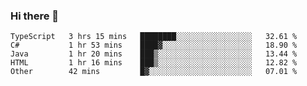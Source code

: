 ### Hi there 👋

<!--START_SECTION:waka-->

```text
TypeScript   3 hrs 15 mins   ████████░░░░░░░░░░░░░░░░░   32.61 %
C#           1 hr 53 mins    ████▓░░░░░░░░░░░░░░░░░░░░   18.90 %
Java         1 hr 20 mins    ███▒░░░░░░░░░░░░░░░░░░░░░   13.44 %
HTML         1 hr 16 mins    ███▒░░░░░░░░░░░░░░░░░░░░░   12.82 %
Other        42 mins         █▓░░░░░░░░░░░░░░░░░░░░░░░   07.01 %
```

<!--END_SECTION:waka-->

<!--
**Jonas-VanHaeken/Jonas-VanHaeken** is a ✨ _special_ ✨ repository because its `README.md` (this file) appears on your GitHub profile.

Here are some ideas to get you started:

- 🔭 I’m currently working on ...
- 🌱 I’m currently learning ...
- 👯 I’m looking to collaborate on ...
- 🤔 I’m looking for help with ...
- 💬 Ask me about ...
- 📫 How to reach me: ...
- 😄 Pronouns: ...
- ⚡ Fun fact: ...
-->

